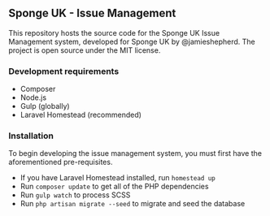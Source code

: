 ## Sponge UK - Issue Management

This repository hosts the source code for the Sponge UK Issue Management system, developed for Sponge UK by @jamieshepherd. The project is open source under the MIT license.

### Development requirements

* Composer
* Node.js
* Gulp (globally)
* Laravel Homestead (recommended)

### Installation

To begin developing the issue management system, you must first have the aforementioned pre-requisites.

* If you have Laravel Homestead installed, run `homestead up`
* Run `composer update` to get all of the PHP dependencies
* Run `gulp watch` to process SCSS
* Run `php artisan migrate --seed` to migrate and seed the database
